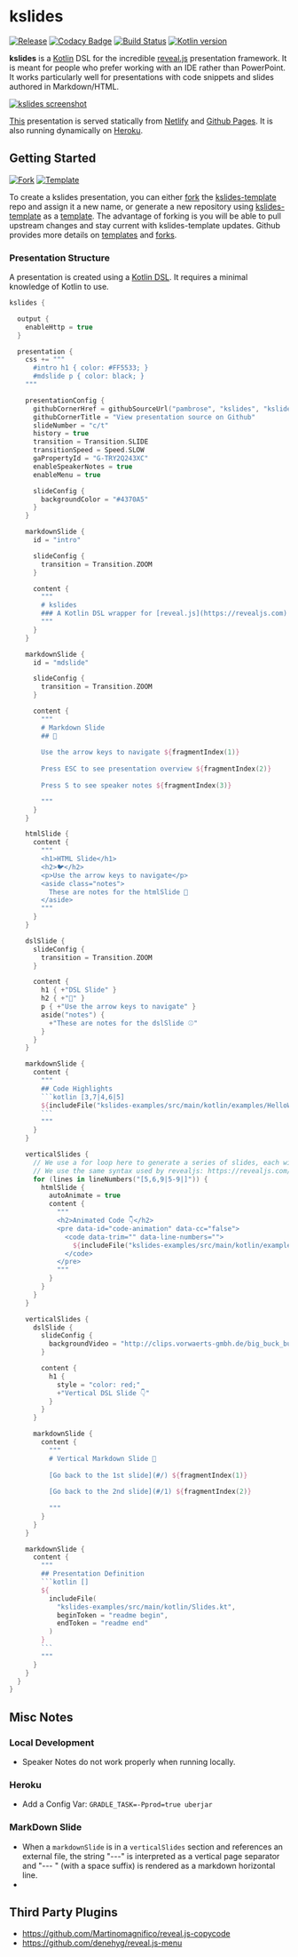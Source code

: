 # kslides

[![Release](https://jitpack.io/v/pambrose/kslides.svg)](https://jitpack.io/#pambrose/kslides)
[![Codacy Badge](https://app.codacy.com/project/badge/Grade/701fc37a847042d2ae2cd6e80075ff6f)](https://www.codacy.com/gh/pambrose/kslides/dashboard?amp;utm_medium=referral&amp;utm_content=pambrose/kslides&amp;utm_campaign=Badge_Grade)
[![Build Status](https://travis-ci.org/pambrose/kslides.svg?branch=master)](https://travis-ci.org/pambrose/kslides)
[![Kotlin version](https://img.shields.io/badge/kotlin-1.6.20-red?logo=kotlin)](http://kotlinlang.org)

**kslides** is a [Kotlin](https://kotlinlang.org) DSL for the incredible [reveal.js](https://revealjs.com) 
presentation framework. It is meant for people who prefer working with an IDE rather than PowerPoint. 
It works particularly well for presentations with code snippets and slides
authored in Markdown/HTML.

[![kslides screenshot](https://pambrose.github.io/kslides/img/kslides-screenshot.png)](https://pambrose.github.io/kslides/)

[This](kslides-examples/src/main/kotlin/KSlides.kt) presentation is served statically from
[Netlify](https://kslides.netlify.app)
and [Github Pages](https://pambrose.github.io/kslides/).
It is also running dynamically on [Heroku](https://kslides-repo.herokuapp.com).

## Getting Started

[![Fork](https://img.shields.io/endpoint?color=%232A9EEE&logo=github&style=flat&url=https%3A%2F%2Fraw.githubusercontent.com%2Fpambrose%2Fkslides%2Fmaster%2Fdocs%2Fshields%2Ffork.json)](https://github.com/pambrose/kslides-template/fork)
[![Template](https://img.shields.io/endpoint?color=%232A9EEE&logo=github&style=flat&url=https%3A%2F%2Fraw.githubusercontent.com%2Fpambrose%2Fkslides%2Fmaster%2Fdocs%2Fshields%2Ftemplate.json)](https://github.com/pambrose/kslides-template/generate)

To create a kslides presentation, you can either [fork](https://github.com/pambrose/kslides-template/fork) 
the [kslides-template](https://github.com/pambrose/kslides-template) repo and assign it a new name, 
or generate a new repository using [kslides-template](https://github.com/pambrose/kslides-template)
as a [template](https://github.com/pambrose/kslides-template/generate). The advantage of forking is you 
will be able to pull upstream changes and stay current with kslides-template updates. Github provides more 
details on [templates](https://docs.github.com/en/repositories/creating-and-managing-repositories/creating-a-repository-from-a-template)
and [forks](https://docs.github.com/en/pull-requests/collaborating-with-pull-requests/working-with-forks/about-forks).


### Presentation Structure

A presentation is created using a [Kotlin DSL](https://medium.com/adobetech/building-elegant-dsls-with-kotlin-707726c5ed21). 
It requires a minimal knowledge of Kotlin to use. 

```kotlin
kslides {

  output {
    enableHttp = true
  }

  presentation {
    css += """
      #intro h1 { color: #FF5533; }
      #mdslide p { color: black; }
    """

    presentationConfig {
      githubCornerHref = githubSourceUrl("pambrose", "kslides", "kslides-examples/src/main/kotlin/Slides.kt")
      githubCornerTitle = "View presentation source on Github"
      slideNumber = "c/t"
      history = true
      transition = Transition.SLIDE
      transitionSpeed = Speed.SLOW
      gaPropertyId = "G-TRY2Q243XC"
      enableSpeakerNotes = true
      enableMenu = true

      slideConfig {
        backgroundColor = "#4370A5"
      }
    }

    markdownSlide {
      id = "intro"

      slideConfig {
        transition = Transition.ZOOM
      }

      content {
        """
        # kslides
        ### A Kotlin DSL wrapper for [reveal.js](https://revealjs.com)
        """
      }
    }

    markdownSlide {
      id = "mdslide"

      slideConfig {
        transition = Transition.ZOOM
      }

      content {
        """
        # Markdown Slide
        ## 🍒
        
        Use the arrow keys to navigate ${fragmentIndex(1)}
        
        Press ESC to see presentation overview ${fragmentIndex(2)}
        
        Press S to see speaker notes ${fragmentIndex(3)}

        """
      }
    }

    htmlSlide {
      content {
        """
        <h1>HTML Slide</h1>
        <h2>🐦</h2>
        <p>Use the arrow keys to navigate</p>
        <aside class="notes">
          These are notes for the htmlSlide 📝
        </aside>
        """
      }
    }

    dslSlide {
      slideConfig {
        transition = Transition.ZOOM
      }

      content {
        h1 { +"DSL Slide" }
        h2 { +"👀" }
        p { +"Use the arrow keys to navigate" }
        aside("notes") {
          +"These are notes for the dslSlide ⚾"
        }
      }
    }

    markdownSlide {
      content {
        """
        ## Code Highlights    
        ```kotlin [3,7|4,6|5]
        ${includeFile("kslides-examples/src/main/kotlin/examples/HelloWorldK.kt")}
        ```
        """
      }
    }

    verticalSlides {
      // We use a for loop here to generate a series of slides, each with a different set of lines
      // We use the same syntax used by revealjs: https://revealjs.com/code/
      for (lines in lineNumbers("[5,6,9|5-9|]")) {
        htmlSlide {
          autoAnimate = true
          content {
            """
            <h2>Animated Code 👇</h2>  
            <pre data-id="code-animation" data-cc="false"> 
              <code data-trim="" data-line-numbers="">
                ${includeFile("kslides-examples/src/main/kotlin/examples/assign.js", lines)}
              </code>
            </pre>
            """
          }
        }
      }
    }

    verticalSlides {
      dslSlide {
        slideConfig {
          backgroundVideo = "http://clips.vorwaerts-gmbh.de/big_buck_bunny.mp4"
        }

        content {
          h1 {
            style = "color: red;"
            +"Vertical DSL Slide 👇"
          }
        }
      }

      markdownSlide {
        content {
          """
          # Vertical Markdown Slide 🦊 
          
          [Go back to the 1st slide](#/) ${fragmentIndex(1)}
       
          [Go back to the 2nd slide](#/1) ${fragmentIndex(2)}
          
          """
        }
      }
    }

    markdownSlide {
      content {
        """
        ## Presentation Definition    
        ```kotlin []
        ${
          includeFile(
            "kslides-examples/src/main/kotlin/Slides.kt",
            beginToken = "readme begin",
            endToken = "readme end"
          )
        }
        ```
        """
      }
    }
  }
}
```




## Misc Notes

### Local Development
* Speaker Notes do not work properly when running locally.

### Heroku 

* Add a Config Var: `GRADLE_TASK=-Pprod=true uberjar`

### MarkDown Slide 

* When a `markdownSlide` is in a `verticalSlides` section and references an external file, the string "---"
  is interpreted as a vertical page separator and "--- " (with a space suffix) is rendered as a markdown horizontal
  line.
* 
## Third Party Plugins

* https://github.com/Martinomagnifico/reveal.js-copycode
* https://github.com/denehyg/reveal.js-menu

